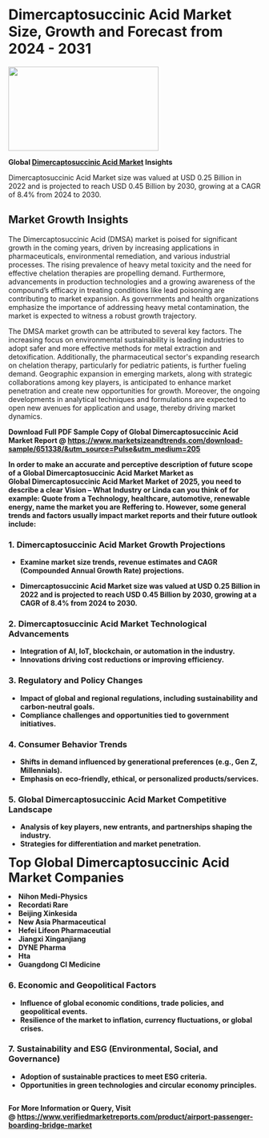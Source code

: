 <H1>Dimercaptosuccinic Acid Market Size, Growth and Forecast from 2024 - 2031</H1><img class="aligncenter size-medium wp-image-584254" src="https://thirdeyenews.in/wp-content/uploads/2024/09/Global-Market-Research-300x168.jpeg" alt="" width="300" height="168" /><p><strong>Global&nbsp;<a href="https://www.marketsizeandtrends.com/download-sample/651338/&amp;utm_source=Pulse&amp;utm_medium=205">Dimercaptosuccinic Acid Market</a> Insights</strong></p><p>Dimercaptosuccinic Acid Market size was valued at USD 0.25 Billion in 2022 and is projected to reach USD 0.45 Billion by 2030, growing at a CAGR of 8.4% from 2024 to 2030.</p><p><h2>Market Growth Insights</h2> <p>The Dimercaptosuccinic Acid (DMSA) market is poised for significant growth in the coming years, driven by increasing applications in pharmaceuticals, environmental remediation, and various industrial processes. The rising prevalence of heavy metal toxicity and the need for effective chelation therapies are propelling demand. Furthermore, advancements in production technologies and a growing awareness of the compound’s efficacy in treating conditions like lead poisoning are contributing to market expansion. As governments and health organizations emphasize the importance of addressing heavy metal contamination, the market is expected to witness a robust growth trajectory.</p> <p><strong></strong></p> <p>The DMSA market growth can be attributed to several key factors. The increasing focus on environmental sustainability is leading industries to adopt safer and more effective methods for metal extraction and detoxification. Additionally, the pharmaceutical sector's expanding research on chelation therapy, particularly for pediatric patients, is further fueling demand. Geographic expansion in emerging markets, along with strategic collaborations among key players, is anticipated to enhance market penetration and create new opportunities for growth. Moreover, the ongoing developments in analytical techniques and formulations are expected to open new avenues for application and usage, thereby driving market dynamics.</p> <p><strong></p><p><span class=""><strong>Download Full PDF Sample Copy of Global Dimercaptosuccinic Acid Market Report</strong> @ <a href="https://www.marketsizeandtrends.com/download-sample/651338/&amp;utm_source=Pulse&amp;utm_medium=205" target="_blank">https://www.marketsizeandtrends.com/download-sample/651338/&amp;utm_source=Pulse&amp;utm_medium=205</a></span></p><p>In order to make an accurate and perceptive description of future scope of a Global&nbsp;Dimercaptosuccinic Acid Market Market as Global&nbsp;Dimercaptosuccinic Acid Market Market of 2025, you need to describe a clear Vision &ndash; What Industry or Linda can you think of for example: Quote from a Technology, healthcare, automotive, renewable energy, name the market you are Reffering to. However, some general trends and factors usually impact market reports and their future outlook include:</p><h3>1.&nbsp;<strong>Dimercaptosuccinic Acid Market Growth Projections</strong></h3><ul><li>Examine market size trends, revenue estimates and CAGR (Compounded Annual Growth Rate) projections.</li><li><p>Dimercaptosuccinic Acid Market size was valued at USD 0.25 Billion in 2022 and is projected to reach USD 0.45 Billion by 2030, growing at a CAGR of 8.4% from 2024 to 2030.</p></li></ul><h3>2.&nbsp;<strong>Dimercaptosuccinic Acid Market Technological Advancements</strong></h3><ul><li>Integration of AI, IoT, blockchain, or automation in the industry.</li><li>Innovations driving cost reductions or improving efficiency.</li></ul><h3>3.&nbsp;<strong>Regulatory and Policy Changes</strong></h3><ul><li>Impact of global and regional regulations, including sustainability and carbon-neutral goals.</li><li>Compliance challenges and opportunities tied to government initiatives.</li></ul><h3>4.&nbsp;<strong>Consumer Behavior Trends</strong></h3><ul><li>Shifts in demand influenced by generational preferences (e.g., Gen Z, Millennials).</li><li>Emphasis on eco-friendly, ethical, or personalized products/services.</li></ul><h3>5.&nbsp;<strong>Global Dimercaptosuccinic Acid Market Competitive Landscape</strong></h3><ul><li>Analysis of key players, new entrants, and partnerships shaping the industry.</li><li>Strategies for differentiation and market penetration.</li></ul><p data-pm-slice="1 1 []"><span style="color: inherit; font-family: inherit; font-size: 25px;">Top Global Dimercaptosuccinic Acid Market Companies</span></p><div class="" data-test-id=""><p><li>Nihon Medi-Physics</li><li> Recordati Rare</li><li> Beijing Xinkesida</li><li> New Asia Pharmaceutical</li><li> Hefei Lifeon Pharmaceutial</li><li> Jiangxi Xinganjiang</li><li> DYNE Pharma</li><li> Hta</li><li> Guangdong CI Medicine</li></p></div><h3>6.&nbsp;<strong>Economic and Geopolitical Factors</strong></h3><ul><li>Influence of global economic conditions, trade policies, and geopolitical events.</li><li>Resilience of the market to inflation, currency fluctuations, or global crises.</li></ul><h3>7.&nbsp;<strong>Sustainability and ESG (Environmental, Social, and Governance)</strong></h3><ul><li>Adoption of sustainable practices to meet ESG criteria.</li><li>Opportunities in green technologies and circular economy principles.</li></ul><h2><strong style="font-size: 14px;">For More Information or Query, Visit @&nbsp;</strong><a style="background-color: #ffffff; font-size: 14px;" href="https://www.marketsizeandtrends.com/report/dimercaptosuccinic-acid-market/" target="_blank">https://www.verifiedmarketreports.com/product/airport-passenger-boarding-bridge-market</a></h2>
